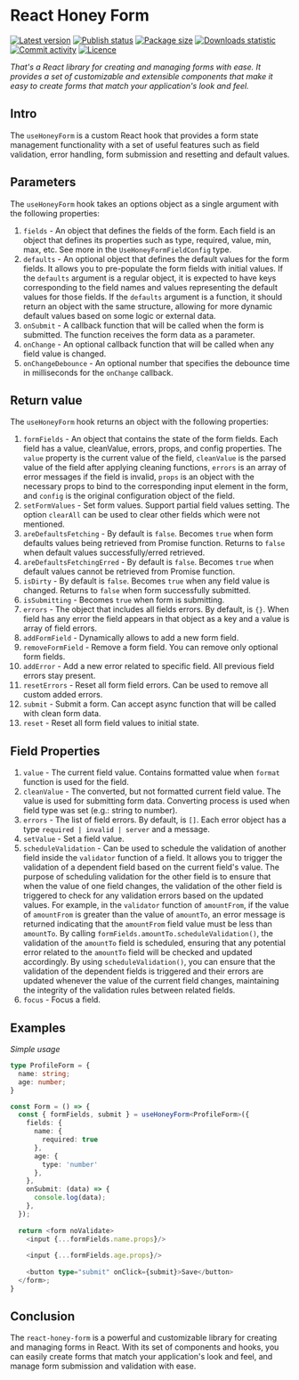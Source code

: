 # React Honey Form


[![Latest version](https://img.shields.io/npm/v/@tynik/react-honey-form)](https://www.npmjs.com/package/@tynik/react-honey-form)
[![Publish status](https://github.com/Tynik/react-honey-form/actions/workflows/publish.yml/badge.svg)](https://github.com/Tynik/react-honey-form/actions/workflows/publish.yml)
[![Package size](https://img.shields.io/bundlephobia/minzip/@tynik/react-honey-form)](https://www.npmjs.com/package/@tynik/react-honey-form)
[![Downloads statistic](https://img.shields.io/npm/dm/@tynik/react-honey-form)](https://www.npmjs.com/package/@tynik/react-honey-form)
[![Commit activity](https://img.shields.io/github/commit-activity/m/tynik/react-honey-form)](https://www.npmjs.com/package/@tynik/react-honey-form)
[![Licence](https://img.shields.io/npm/l/@tynik/react-honey-form)](https://www.npmjs.com/package/@tynik/react-honey-form)

*That's a React library for creating and managing forms with ease. It provides a set of customizable and extensible components that make it easy to create forms that match your application's look and feel.*

## Intro

The `useHoneyForm` is a custom React hook that provides a form state management functionality with a set of useful features such as field validation, error handling, form submission and resetting and default values.

## Parameters

The `useHoneyForm` hook takes an options object as a single argument with the following properties:

1. `fields` - An object that defines the fields of the form. Each field is an object that defines its properties such as type, required, value, min, max, etc. See more in the `UseHoneyFormFieldConfig` type.
1. `defaults` - An optional object that defines the default values for the form fields. It allows you to pre-populate the form fields with initial values. If the `defaults` argument is a regular object, it is expected to have keys corresponding to the field names and values representing the default values for those fields. If the `defaults` argument is a function, it should return an object with the same structure, allowing for more dynamic default values based on some logic or external data.
1. `onSubmit` - A callback function that will be called when the form is submitted. The function receives the form data as a parameter.
1. `onChange` - An optional callback function that will be called when any field value is changed.
1. `onChangeDebounce` - An optional number that specifies the debounce time in milliseconds for the `onChange` callback.

## Return value

The `useHoneyForm` hook returns an object with the following properties:

1. `formFields` - An object that contains the state of the form fields. Each field has a value, cleanValue, errors, props, and config properties. The `value` property is the current value of the field, `cleanValue` is the parsed value of the field after applying cleaning functions, `errors` is an array of error messages if the field is invalid, `props` is an object with the necessary props to bind to the corresponding input element in the form, and `config` is the original configuration object of the field.
1. `setFormValues` - Set form values. Support partial field values setting. The option `clearAll` can be used to clear other fields which were not mentioned.
1. `areDefaultsFetching` - By default is `false`. Becomes `true` when form defaults values being retrieved from Promise function. Returns to `false` when default values successfully/erred retrieved.
1. `areDefaultsFetchingErred` - By default is `false`. Becomes `true` when default values cannot be retrieved from Promise function.
1. `isDirty` - By default is `false`. Becomes `true` when any field value is changed. Returns to `false` when form successfully submitted.
1. `isSubmitting` - Becomes `true` when form is submitting.
1. `errors` - The object that includes all fields errors. By default, is `{}`. When field has any error the field appears in that object as a key and a value is array of field errors.
1. `addFormField` - Dynamically allows to add a new form field.
1. `removeFormField` - Remove a form field. You can remove only optional form fields.
1. `addError` - Add a new error related to specific field. All previous field errors stay present.
1. `resetErrors` - Reset all form field errors. Can be used to remove all custom added errors.
1. `submit` - Submit a form. Can accept async function that will be called with clean form data.
1. `reset` - Reset all form field values to initial state.

## Field Properties

1. `value` - The current field value. Contains formatted value when `format` function is used for the field.
1. `cleanValue` - The converted, but not formatted current field value. The value is used for submitting form data. Converting process is used when field type was set (e.g.: string to number).  
1. `errors` - The list of field errors. By default, is `[]`. Each error object has a type `required | invalid | server` and a message.
1. `setValue` - Set a field value.
1. `scheduleValidation` - Can be used to schedule the validation of another field inside the `validator` function of a field. It allows you to trigger the validation of a dependent field based on the current field's value. The purpose of scheduling validation for the other field is to ensure that when the value of one field changes, the validation of the other field is triggered to check for any validation errors based on the updated values. For example, in the `validator` function of `amountFrom`, if the value of `amountFrom` is greater than the value of `amountTo`, an error message is returned indicating that the `amountFrom` field value must be less than `amountTo`. By calling `formFields.amountTo.scheduleValidation()`, the validation of the `amountTo` field is scheduled, ensuring that any potential error related to the `amountTo` field will be checked and updated accordingly. By using `scheduleValidation()`, you can ensure that the validation of the dependent fields is triggered and their errors are updated whenever the value of the current field changes, maintaining the integrity of the validation rules between related fields.
1. `focus` - Focus a field.

## Examples

*Simple usage*

```typescript jsx
type ProfileForm = {
  name: string;
  age: number;
}

const Form = () => {
  const { formFields, submit } = useHoneyForm<ProfileForm>({
    fields: {
      name: {
        required: true
      },
      age: {
        type: 'number'
      },
    },
    onSubmit: (data) => {
      console.log(data);
    },
  });
  
  return <form noValidate>
    <input {...formFields.name.props}/>
    
    <input {...formFields.age.props}/>
    
    <button type="submit" onClick={submit}>Save</button>
  </form>;
}
```

## Conclusion

The `react-honey-form` is a powerful and customizable library for creating and managing forms in React. With its set of components and hooks, you can easily create forms that match your application's look and feel, and manage form submission and validation with ease.